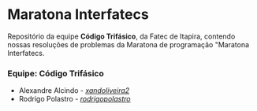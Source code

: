 # Maratona Interfatecs
Repositório da equipe **Código Trifásico**, da Fatec de Itapira, contendo nossas resoluções de problemas da Maratona de programação "Maratona Interfatecs.

### Equipe: Código Trifásico
- Alexandre Alcindo - [_xandoliveira2_](https://github.com/xandoliveira2)
- Rodrigo Polastro - [_rodrigopolastro_](https://github.com/_rodrigopolastro_)
